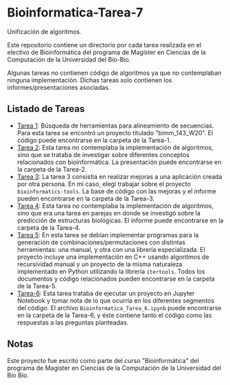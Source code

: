 # Bioinformatica-Tarea-7
Unificación de algoritmos.

Este repositorio contiene un directorio por cada tarea realizada en el electivo de Bioinformática del programa de
Magíster en Ciencias de la Computación de la Universidad del Bío-Bío.

Algunas tareas no contienen código de algoritmos ya que no contemplaban ninguna implementación. Dichas tareas solo
contienen los informes/presentaciones asociadas.

## Listado de Tareas
* [Tarea 1](Tarea-1): Búsqueda de herramientas para alineamiento de secuencias. Para esta tarea se encontró un proyecto
  titulado "bimm_143_W20". El código puede encontrarse en la carpeta de la Tarea-1.
* [Tarea 2](Tarea-2): Esta tarea no contemplaba la implementación de algoritmos, sino que se trataba de investigar
  sobre diferentes conceptos relacionados con bioinformática. La presentación puede encontrarse en la carpeta de la
  Tarea-2.
* [Tarea 3](Tarea-3): La tarea 3 consistía en realizar mejoras a una aplicación creada por otra persona. En mi caso,
  elegí trabajar sobre el proyecto `bioinformatics-tools`. La base de código con las mejoras y el informe pueden
  encontrarse en la carpeta de la Tarea-3.
* [Tarea 4](Tarea-4): Esta tarea no contemplaba la implementación de algoritmos, sino que era una tarea en parejas
  en donde se investigó sobre la predicción de estructuras biológicas. El informe puede encontrarse en la carpeta de la
  Tarea-4.
* [Tarea 5](Tarea-5): En esta tarea se debían implementar programas para la generación de combinaciones/permutaciones
  con distintas herramientas: una manual, y otra con una librería especializada. El proyecto
  incluye una implementación en C++ usando algoritmos de recursividad manual y un proyecto de la misma naturaleza
  implementado en Python utilizando la librería `itertools`. Todos los documentos y código relacionados pueden
  encontrarse en la carpeta de la Tarea-5.
* [Tarea-6](Tarea-6): Esta tarea trataba de ejecutar un proyecto en Jupyter Notebook y tomar nota de lo que ocurría
  en los diferentes segmentos del código. El archivo `Bioinformatica_Tarea_6.ipynb` puede encontrarse en la carpeta de
  la Tarea-6, y éste contiene tanto el código como las respuestas a las preguntas planteadas.

## Notas
Este proyecto fue escrito como parte del curso "Bioinformática" del programa de Magíster en Ciencias de la Computación
de la Universidad del Bío Bío.
